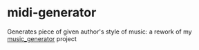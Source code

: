# midi-generator

Generates piece of given author's style of music: a rework of my [music_generator](https://github.com/DanPark13/music_generator) project
